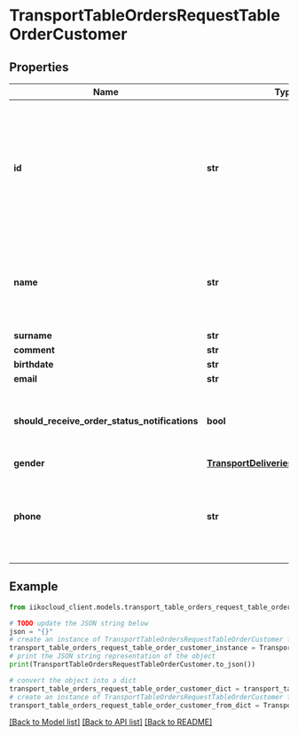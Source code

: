 # TransportTableOrdersRequestTableOrderCustomer


## Properties

Name | Type | Description | Notes
------------ | ------------- | ------------- | -------------
**id** | **str** | Existing customer ID in RMS.   &gt; If null - the phone number and name is searched in database, otherwise the new customer is created in RMS. | [optional] 
**name** | **str** | Name of customer.  &gt; Required if \&quot;id\&quot; &#x3D;&#x3D; null.  &gt; Not required if \&quot;id\&quot; specified. | [optional] 
**surname** | **str** | Last name. | [optional] 
**comment** | **str** | Comment. | [optional] 
**birthdate** | **str** | Date of birth. | [optional] 
**email** | **str** | Email. | [optional] 
**should_receive_order_status_notifications** | **bool** | Whether customer receives order status notification messages. | [optional] 
**gender** | [**TransportDeliveriesCommonGender**](TransportDeliveriesCommonGender.md) | Gender. | [optional] 
**phone** | **str** | Customer phone.  &gt; Required if \&quot;id\&quot; &#x3D;&#x3D; null.  &gt; Not required if \&quot;id\&quot; specified. | [optional] 

## Example

```python
from iikocloud_client.models.transport_table_orders_request_table_order_customer import TransportTableOrdersRequestTableOrderCustomer

# TODO update the JSON string below
json = "{}"
# create an instance of TransportTableOrdersRequestTableOrderCustomer from a JSON string
transport_table_orders_request_table_order_customer_instance = TransportTableOrdersRequestTableOrderCustomer.from_json(json)
# print the JSON string representation of the object
print(TransportTableOrdersRequestTableOrderCustomer.to_json())

# convert the object into a dict
transport_table_orders_request_table_order_customer_dict = transport_table_orders_request_table_order_customer_instance.to_dict()
# create an instance of TransportTableOrdersRequestTableOrderCustomer from a dict
transport_table_orders_request_table_order_customer_from_dict = TransportTableOrdersRequestTableOrderCustomer.from_dict(transport_table_orders_request_table_order_customer_dict)
```
[[Back to Model list]](../README.md#documentation-for-models) [[Back to API list]](../README.md#documentation-for-api-endpoints) [[Back to README]](../README.md)


